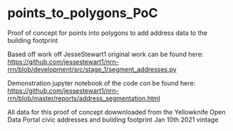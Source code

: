 # points_to_polygons_PoC
Proof of concept for points into polygons to add address data to the building footprint

Based off work off JesseStewart1 original work can be found here: https://github.com/jessestewart1/nrn-rrn/blob/development/src/stage_1/segment_addresses.py 

Demonstration jupyter notebook of the code con be found here: https://github.com/jessestewart1/nrn-rrn/blob/master/reports/address_segmentation.html

All data for this proof of concept dowwnloaded from the Yellowknife Open Data Portal civic addresses and building footprint Jan 10th 2021 vintage